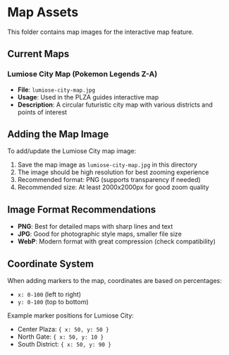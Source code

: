 # Map Assets

This folder contains map images for the interactive map feature.

## Current Maps

### Lumiose City Map (Pokemon Legends Z-A)
- **File**: `lumiose-city-map.jpg`
- **Usage**: Used in the PLZA guides interactive map
- **Description**: A circular futuristic city map with various districts and points of interest

## Adding the Map Image

To add/update the Lumiose City map image:

1. Save the map image as `lumiose-city-map.jpg` in this directory
2. The image should be high resolution for best zooming experience
3. Recommended format: PNG (supports transparency if needed)
4. Recommended size: At least 2000x2000px for good zoom quality

## Image Format Recommendations

- **PNG**: Best for detailed maps with sharp lines and text
- **JPG**: Good for photographic style maps, smaller file size
- **WebP**: Modern format with great compression (check compatibility)

## Coordinate System

When adding markers to the map, coordinates are based on percentages:
- `x: 0-100` (left to right)
- `y: 0-100` (top to bottom)

Example marker positions for Lumiose City:
- Center Plaza: `{ x: 50, y: 50 }`
- North Gate: `{ x: 50, y: 10 }`
- South District: `{ x: 50, y: 90 }`
